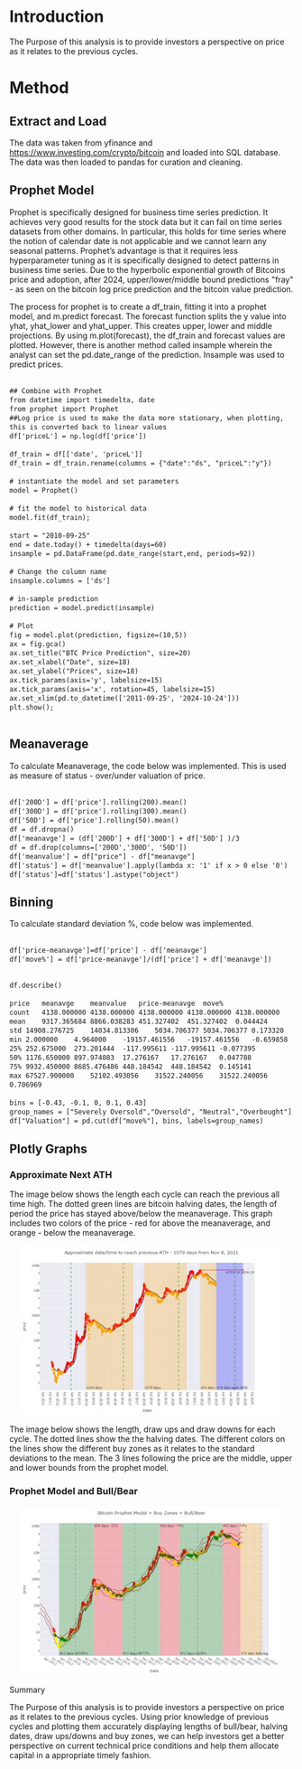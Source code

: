 # Introduction
The Purpose of this analysis is to provide investors a perspective on price as it relates to the previous cycles. 

# Method

## Extract and Load
The data was taken from yfinance and https://www.investing.com/crypto/bitcoin and loaded into SQL database. The data was then loaded to pandas for curation and cleaning.

## Prophet Model

Prophet is specifically designed for business time series prediction. It achieves very good results for the stock data but it can fail on time series datasets from other domains. In particular, this holds for time series where the notion of calendar date is not applicable and we cannot learn any seasonal patterns. Prophet’s advantage is that it requires less hyperparameter tuning as it is specifically designed to detect patterns in business time series. Due to the hyperbolic exponential growth of Bitcoins price and adoption, after 2024, upper/lower/middle bound predictions "fray" - as seen on the bitcoin log price prediction and the bitcoin value prediction.

The process for prophet is to create a df_train, fitting it into a prophet model, and m.predict forecast. The forecast function splits the y value into yhat, yhat_lower and yhat_upper. This creates upper, lower and middle projections. By using m.plot(forecast), the df_train and forecast values are plotted. However, there is another method called insample wherein the analyst can set the pd.date_range of the prediction. Insample was used to predict prices.

<pre><code>
## Combine with Prophet
from datetime import timedelta, date
from prophet import Prophet
##Log price is used to make the data more stationary, when plotting, this is converted back to linear values
df['priceL'] = np.log(df['price'])

df_train = df[['date', 'priceL']]
df_train = df_train.rename(columns = {"date":"ds", "priceL":"y"})

# instantiate the model and set parameters
model = Prophet()

# fit the model to historical data
model.fit(df_train);

start = "2010-09-25"
end = date.today() + timedelta(days=60)
insample = pd.DataFrame(pd.date_range(start,end, periods=92))

# Change the column name
insample.columns = ['ds']

# in-sample prediction
prediction = model.predict(insample)

# Plot
fig = model.plot(prediction, figsize=(10,5))
ax = fig.gca()
ax.set_title("BTC Price Prediction", size=20)
ax.set_xlabel("Date", size=18)
ax.set_ylabel("Prices", size=18)
ax.tick_params(axis='y', labelsize=15)
ax.tick_params(axis='x', rotation=45, labelsize=15)
ax.set_xlim(pd.to_datetime(['2011-09-25', '2024-10-24'])) 
plt.show();

</code></pre>

## Meanaverage

To calculate Meanaverage, the code below was implemented. This is used as measure of status - over/under valuation of price.

<pre><code>
df['200D'] = df['price'].rolling(200).mean()
df['300D'] = df['price'].rolling(300).mean()
df['50D'] = df['price'].rolling(50).mean()
df = df.dropna()
df['meanavge'] = (df['200D'] + df['300D'] + df['50D'] )/3
df = df.drop(columns=['200D','300D', '50D'])
df['meanvalue'] = df["price"] - df["meanavge"]
df['status'] = df['meanvalue'].apply(lambda x: '1' if x > 0 else '0')
df['status']=df['status'].astype("object")
</code></pre>

## Binning

To calculate standard deviation %, code below was implemented. 

<pre><code>
df['price-meanavge']=df['price'] - df['meanavge']
df['move%'] = df['price-meanavge']/(df['price'] + df['meanavge'])
</code></pre>

<pre><code>
df.describe()

price	meanavge	meanvalue	price-meanavge	move%
count	4138.000000	4138.000000	4138.000000	4138.000000	4138.000000
mean	9317.365684	8866.038283	451.327402	451.327402	0.044424
std	14908.276725	14034.813306	5034.706377	5034.706377	0.173320
min	2.000000	4.964000	-19157.461556	-19157.461556	-0.659858
25%	252.675000	273.201444	-117.995611	-117.995611	-0.077395
50%	1176.650000	897.974083	17.276167	17.276167	0.047788
75%	9932.450000	8685.476486	448.184542	448.184542	0.145141
max	67527.900000	52102.493056	31522.240056	31522.240056	0.706969

bins = [-0.43, -0.1, 0, 0.1, 0.43]
group_names = ["Severely Oversold","Oversold", "Neutral","Overbought"]
df["Valuation"] = pd.cut(df["move%"], bins, labels=group_names)
</code></pre>

## Plotly Graphs

### Approximate Next ATH

The image below shows the length each cycle can reach the previous all time high. The dotted green lines are bitcoin halving dates, the length of period the price has stayed above/below the meanaverage. This graph includes two colors of the price - red for above the meanaverage, and orange - below the meanaverage.
<p align="center">
  <img width="460" height="300" src="static\ApproxnextATH.jpg">
</p>

The image below shows the length, draw ups and draw downs for each cycle. The dotted lines show the the halving dates. The different colors on the lines show the different buy zones as it relates to the standard deviations to the mean. The 3 lines following the price are the middle, upper and lower bounds from the prophet model. 

### Prophet Model and Bull/Bear

<p align="center">
  <img width="460" height="300" src="static\prohetandbullbear.jpg">
</p>

Summary

The Purpose of this analysis is to provide investors a perspective on price as it relates to the previous cycles. Using prior knowledge of previous cycles and plotting them accurately displaying lengths of bull/bear, halving dates, draw ups/downs and buy zones, we can help investors get a better perspective on current technical price conditions and help them allocate capital in a appropriate timely fashion.







